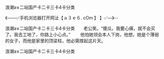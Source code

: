 浪潮a∨二站国产卡二卡三卡4卡分类

《——✅手机浏览器打开网沚【ａ３ｅ６. cOm 】 】✅—》--

浪潮a∨二站国产卡二卡三卡4卡分类　　老公笑。“傻瓜，我要心痛，就不会买了。我去工地了，你路上小心点。”
　　他怕她领会本人下岗，他想，她是个薄弱的女子，而他是家里的顶梁柱，他必需撑起这片天。





浪潮a∨二站国产卡二卡三卡4卡分类
